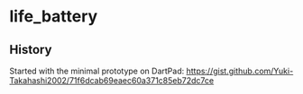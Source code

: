 # life_battery

## History

Started with the minimal prototype on DartPad: https://gist.github.com/Yuki-Takahashi2002/71f6dcab69eaec60a371c85eb72dc7ce
